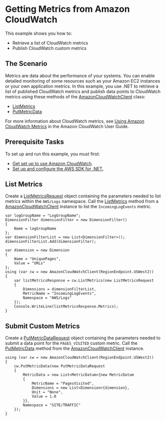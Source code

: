 # Getting Metrics from Amazon CloudWatch<a name="cloudwatch-getting-metrics-examples"></a>

This example shows you how to:
+ Retrieve a list of CloudWatch metrics
+ Publish CloudWatch custom metrics

## The Scenario<a name="the-scenario"></a>

Metrics are data about the performance of your systems\. You can enable detailed monitoring of some resources such as your Amazon EC2 instances or your own application metrics\. In this example, you use \.NET to retrieve a list of published CloudWatch metrics and publish data points to CloudWatch metrics using these methods of the [AmazonCloudWatchClient](https://docs.aws.amazon.com/sdkfornet/v3/apidocs/items/CloudWatch/TCloudWatchClient.html) class:
+  [ListMetrics](https://docs.aws.amazon.com/sdkfornet/v3/apidocs/items/CloudWatch/MCloudWatchListMetricsListMetricsRequest.html) 
+  [PutMetricData](https://docs.aws.amazon.com/sdkfornet/v3/apidocs/items/CloudWatch/MCloudWatchPutMetricDataPutMetricDataRequest.html) 

For more information about CloudWatch metrics, see [Using Amazon CloudWatch Metrics](https://docs.aws.amazon.com/AmazonCloudWatch/latest/monitoring/working_with_metrics.html) in the Amazon CloudWatch User Guide\.

## Prerequisite Tasks<a name="prerequisite-tasks"></a>

To set up and run this example, you must first:
+  [Get set up to use Amazon CloudWatch](https://docs.aws.amazon.com/AmazonCloudWatch/latest/monitoring/GettingSetup.html)\.
+ [Set up and configure the AWS SDK for \.NET\.](net-dg-setup.md)

## List Metrics<a name="list-metrics"></a>

Create a [ListMetricsRequest](https://docs.aws.amazon.com/sdkfornet/v3/apidocs/items/CloudWatch/TListMetricsRequest.html) object containing the parameters needed to list metrics within the `AWS/Logs` namespace\. Call the [ListMetrics](https://docs.aws.amazon.com/sdkfornet/v3/apidocs/items/CloudWatch/MCloudWatchListMetricsListMetricsRequest.html) method from a [AmazonCloudWatchClient](https://docs.aws.amazon.com/sdkfornet/v3/apidocs/items/CloudWatch/TCloudWatchClient.html) instance to list the `IncomingLogEvents` metric\.

```
var logGroupName = "LogGroupName";
DimensionFilter dimensionFilter = new DimensionFilter()
{
    Name = logGroupName
};
var dimensionFilterList = new List<DimensionFilter>();
dimensionFilterList.Add(dimensionFilter);

var dimension = new Dimension
{
    Name = "UniquePages",
    Value = "URLs"
};
using (var cw = new AmazonCloudWatchClient(RegionEndpoint.USWest2))
{
    var listMetricsResponse = cw.ListMetrics(new ListMetricsRequest
    {
        Dimensions = dimensionFilterList,
        MetricName = "IncomingLogEvents",
        Namespace = "AWS/Logs"
    });
    Console.WriteLine(listMetricsResponse.Metrics);
}
```

## Submit Custom Metrics<a name="submit-custom-metrics"></a>

Create a [PutMetricDataRequest](https://docs.aws.amazon.com/sdkfornet/v3/apidocs/items/CloudWatch/TPutMetricDataRequest.html) object containing the parameters needed to submit a data point for the `PAGES_VISITED` custom metric\. Call the [PutMetricData](https://docs.aws.amazon.com/sdkfornet/v3/apidocs/items/CloudWatch/MCloudWatchPutMetricDataPutMetricDataRequest.html) method from the [AmazonCloudWatchClient](https://docs.aws.amazon.com/sdkfornet/v3/apidocs/items/CloudWatch/TCloudWatchClient.html) instance\.

```
using (var cw = new AmazonCloudWatchClient(RegionEndpoint.USWest2))
{
    cw.PutMetricData(new PutMetricDataRequest
    {
        MetricData = new List<MetricDatum>{new MetricDatum
        {
            MetricName = "PagesVisited",
            Dimensions = new List<Dimension>{dimension},
            Unit = "None",
            Value = 1.0
        }},
        Namespace = "SITE/TRAFFIC"
    });
}
```